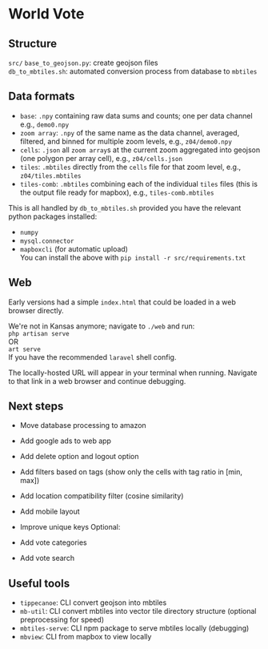 # World Vote

## Structure
`src/`
`base_to_geojson.py`: create geojson files  
`db_to_mbtiles.sh`: automated conversion process from database to `mbtiles`

## Data formats
* `base`: `.npy` containing raw data sums and counts; one per data channel e.g., `demo0.npy`  
* `zoom array`: `.npy` of the same name as the data channel, averaged, filtered, and binned for multiple zoom levels, e.g., `z04/demo0.npy`  
* `cells`: `.json` all `zoom array`s at the current zoom aggregated into geojson (one polygon per array cell), e.g., `z04/cells.json`
* `tiles`: `.mbtiles` directly from the `cells` file for that zoom level, e.g., `z04/tiles.mbtiles`  
* `tiles-comb`: `.mbtiles` combining each of the individual `tiles` files (this is the output file ready for mapbox), e.g., `tiles-comb.mbtiles`  

This is all handled by `db_to_mbtiles.sh` provided you have the relevant python packages installed:
* `numpy`
* `mysql.connector`
* `mapboxcli` (for automatic upload)  
You can install the above with `pip install -r src/requirements.txt`  

## Web
Early versions had a simple `index.html` that could be loaded in a web browser directly.

We're not in Kansas anymore; navigate to `./web` and run:  
`php artisan serve`  
OR  
`art serve`  
If you have the recommended `laravel` shell config.

The locally-hosted URL will appear in your terminal when running. Navigate to that link in a web browser and continue debugging.


## Next steps
* Move database processing to amazon  
* Add google ads to web app  

* Add delete option and logout option
* Add filters based on tags (show only the cells with tag ratio in [min, max])  
* Add location compatibility filter (cosine similarity)
* Add mobile layout
* Improve unique keys
Optional:
* Add vote categories  
* Add vote search  


## Useful tools
* `tippecanoe`: CLI convert geojson into mbtiles  
* `mb-util`: CLI convert mbtiles into vector tile directory structure (optional preprocessing for speed)  
* `mbtiles-serve`: CLI npm package to serve mbtiles locally (debugging)  
* `mbview`: CLI from mapbox to view locally  
